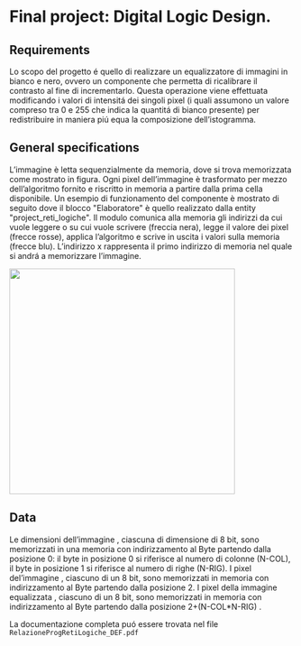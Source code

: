 # Final project: Digital Logic Design.

## Requirements

Lo scopo del progetto é quello di realizzare un equalizzatore di immagini in bianco e nero, ovvero un 
componente che permetta di ricalibrare il contrasto al fine di incrementarlo.
Questa operazione viene effettuata modificando i valori di intensitá dei singoli pixel (i quali assumono
un valore compreso tra 0 e 255 che indica la quantitá di bianco presente) per redistribuire in
maniera piú equa la composizione dell’istogramma.


## General specifications

L’immagine è letta sequenzialmente da memoria, dove si trova memorizzata come mostrato in figura.
Ogni pixel dell’immagine è trasformato per mezzo dell’algoritmo fornito e riscritto in memoria a
partire dalla prima cella disponibile.
Un esempio di funzionamento del componente è mostrato di seguito dove il blocco "Elaboratore"
è quello realizzato dalla entity "project_reti_logiche". Il modulo comunica alla memoria gli
indirizzi da cui vuole leggere o su cui vuole scrivere (freccia nera), legge il valore dei pixel (frecce
rosse), applica l’algoritmo e scrive in uscita i valori sulla memoria (frecce blu).
L’indirizzo x rappresenta il primo indirizzo di memoria nel quale si andrá a memorizzare l’immagine.

<img src="https://user-images.githubusercontent.com/62955439/112978638-e2e87700-9157-11eb-88cd-522777e487e6.jpg" width="400" height="400" />


## Data 
Le dimensioni dell’immagine , ciascuna di dimensione di 8 bit, sono memorizzati in una
memoria con indirizzamento al Byte partendo dalla posizione 0: il byte in posizione 0 si
riferisce al numero di colonne (N-COL), il byte in posizione 1 si riferisce al numero di righe
(N-RIG).
I pixel del’immagine , ciascuno di un 8 bit, sono memorizzati in memoria con indirizzamento
al Byte partendo dalla posizione 2.
I pixel della immagine equalizzata , ciascuno di un 8 bit, sono memorizzati in memoria con
indirizzamento al Byte partendo dalla posizione 2+(N-COL*N-RIG) .


La documentazione completa puó essere trovata nel file `RelazioneProgRetiLogiche_DEF.pdf`
